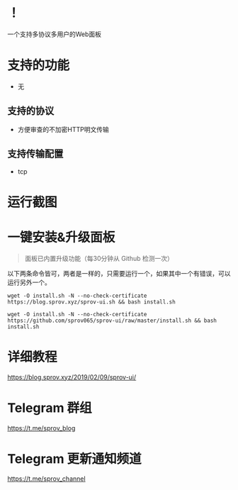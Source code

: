 # ！
 一个支持多协议多用户的Web面板
 
# 支持的功能
 - 无
 
## 支持的协议
 - 方便审查的不加密HTTP明文传输

## 支持传输配置
 - tcp
 
# 运行截图


# 

# 一键安装&升级面板
>面板已内置升级功能（每30分钟从 Github 检测一次）

以下两条命令皆可，两者是一样的，只需要运行一个，如果其中一个有错误，可以运行另外一个。
```
wget -O install.sh -N --no-check-certificate https://blog.sprov.xyz/sprov-ui.sh && bash install.sh
```
```
wget -O install.sh -N --no-check-certificate https://github.com/sprov065/sprov-ui/raw/master/install.sh && bash install.sh
```
# 详细教程
https://blog.sprov.xyz/2019/02/09/sprov-ui/

# Telegram 群组
https://t.me/sprov_blog

# Telegram 更新通知频道
https://t.me/sprov_channel
